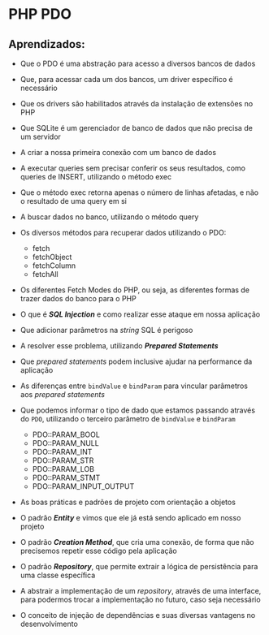 # PHP PDO

## Aprendizados:
- Que o PDO é uma abstração para acesso a diversos bancos de dados
- Que, para acessar cada um dos bancos, um driver específico é necessário
- Que os drivers são habilitados através da instalação de extensões no PHP
- Que SQLite é um gerenciador de banco de dados que não precisa de um servidor
- A criar a nossa primeira conexão com um banco de dados

- A executar queries sem precisar conferir os seus resultados, como queries de INSERT, utilizando o método exec
- Que o método exec retorna apenas o número de linhas afetadas, e não o resultado de uma query em si
- A buscar dados no banco, utilizando o método query
- Os diversos métodos para recuperar dados utilizando o PDO:
  - fetch
  - fetchObject
  - fetchColumn
  - fetchAll
- Os diferentes Fetch Modes do PHP, ou seja, as diferentes formas de trazer dados do banco para o PHP

- O que é ***SQL Injection*** e como realizar esse ataque em nossa aplicação
- Que adicionar parâmetros na *string* SQL é perigoso
- A resolver esse problema, utilizando ***Prepared Statements***
- Que *prepared statements* podem inclusive ajudar na performance da aplicação
- As diferenças entre `bindValue` e `bindParam` para vincular parâmetros aos *prepared statements*
- Que podemos informar o tipo de dado que estamos passando através do `PDO`, utilizando o terceiro parâmetro de `bindValue` e `bindParam`
  - PDO::PARAM_BOOL
  - PDO::PARAM_NULL
  - PDO::PARAM_INT
  - PDO::PARAM_STR
  - PDO::PARAM_LOB
  - PDO::PARAM_STMT
  - PDO::PARAM_INPUT_OUTPUT

- As boas práticas e padrões de projeto com orientação a objetos
- O padrão ***Entity*** e vimos que ele já está sendo aplicado em nosso projeto
- O padrão ***Creation Method***, que cria uma conexão, de forma que não precisemos repetir esse código pela aplicação
- O padrão ***Repository***, que permite extrair a lógica de persistência para uma classe específica
- A abstrair a implementação de um *repository*, através de uma interface, para podermos trocar a implementação no futuro, caso seja necessário
- O conceito de injeção de dependências e suas diversas vantagens no desenvolvimento